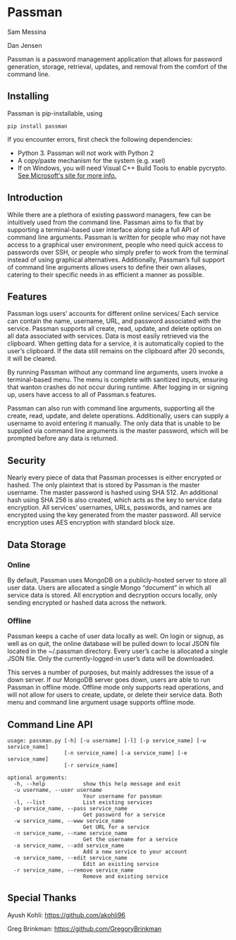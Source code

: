 # Passman

Sam Messina

Dan Jensen

Passman is a password management application that allows for password generation, storage, retrieval, updates, and removal from the comfort of the command line.

## Installing

Passman is pip-installable, using 

```
pip install passman
```

If you encounter errors, first check the following dependencies:

- Python 3. Passman will not work with Python 2
- A copy/paste mechanism for the system (e.g. xsel)
- If on Windows, you will need Visual C++ Build Tools to enable pycrypto. [See Microsoft's site for more info.](http://landinghub.visualstudio.com/visual-cpp-build-tools)


## Introduction 

While there are a plethora of existing password managers, few can be intuitively used from the command line. Passman aims to fix that by supporting a terminal-based user interface along side a full API of command line arguments. Passman is written for people who may not have access to a graphical user environment, people who need quick access to passwords over SSH, or people who simply prefer to work from the terminal instead of using graphical alternatives. Additionally, Passman’s full support of command line arguments allows users to define their own aliases, catering to their specific needs in as efficient a manner as possible.

## Features

Passman logs users’ accounts for different online services/ Each service can contain the name, username, URL, and password associated with the service. Passman supports all create, read, update, and delete options on all data associated with services.  Data is most easily retrieved via the clipboard. When getting data for a service, it is automatically copied to the user’s clipboard. If the data still remains on the clipboard after 20 seconds, it will be cleared. 

By running Passman without any command line arguments, users invoke a terminal-based menu. The menu is complete with sanitized inputs, ensuring that wanton crashes do not occur during runtime. After logging in or signing up, users have access to all of Passman.s features.

Passman can also run with command line arguments, supporting all the create, read, update, and delete operations. Additionally, users can supply a username to avoid entering it manually. The only data that is unable to be supplied via command line arguments is the master password, which will be prompted before any data is returned.

## Security

Nearly every piece of data that Passman processes is either encrypted or hashed. The only plaintext that is stored by Passman is the master username. The master password is hashed using SHA 512. An additional hash using SHA 256 is also created, which acts as the key to service data encryption.  All services’ usernames, URLs, passwords, and names are encrypted using the key generated from the master password. All service encryption uses AES encryption with standard block size.

## Data Storage

### Online

By default, Passman uses MongoDB on a publicly-hosted server to store all user data. Users are allocated a single Mongo “document” in which all service data is stored. All encryption and decryption occurs locally, only sending encrypted or hashed data across the network.

### Offline

Passman keeps a cache of user data locally as well. On login or signup, as well as on quit, the online database will be pulled down to local JSON file located in the ~/.passman directory. Every user’s cache is allocated a single JSON file. Only the currently-logged-in user’s data will be downloaded.

This serves a number of purposes, but mainly addresses the issue of a down server. If our MongoDB server goes down, users are able to run Passman in offline mode. Offline mode only supports read operations, and will not allow for users to create, update, or delete their service data. Both menu and command line argument usage supports offline mode.

## Command Line API

```
usage: passman.py [-h] [-u username] [-l] [-p service_name] [-w service_name]
                  [-n service_name] [-a service_name] [-e service_name]
                  [-r service_name]

optional arguments:
  -h, --help            show this help message and exit
  -u username, --user username
                        Your username for passman
  -l, --list            List existing services
  -p service_name, --pass service_name
                        Get password for a service
  -w service_name, --www service_name
                        Get URL for a service
  -n service_name, --name service_name
                        Get the username for a service
  -a service_name, --add service_name
                        Add a new service to your account
  -e service_name, --edit service_name
                        Edit an existing service
  -r service_name, --remove service_name
                        Remove and existing service
```

## Special Thanks

Ayush Kohli: https://github.com/akohli96

Greg Brinkman: https://github.com/GregoryBrinkman
